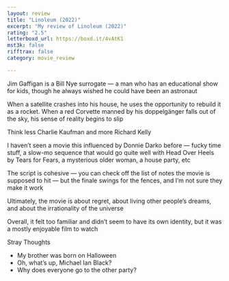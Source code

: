 ```yaml
---
layout: review
title: "Linoleum (2022)"
excerpt: "My review of Linoleum (2022)"
rating: "2.5"
letterboxd_url: https://boxd.it/4vAtK1
mst3k: false
rifftrax: false
category: movie_review

---
```


Jim Gaffigan is a Bill Nye surrogate — a man who has an educational show for kids, though he always wished he could have been an astronaut

When a satellite crashes into his house, he uses the opportunity to rebuild it as a rocket. When a red Corvette manned by his doppelgänger falls out of the sky, his sense of reality begins to slip

Think less Charlie Kaufman and more Richard Kelly

I haven’t seen a movie this influenced by Donnie Darko before — fucky time stuff, a slow-mo sequence that would go quite well with Head Over Heels by Tears for Fears, a mysterious older woman, a house party, etc

The script is cohesive — you can check off the list of notes the movie is supposed to hit — but the finale swings for the fences, and I’m not sure they make it work

Ultimately, the movie is about regret, about living other people’s dreams, and about the irrationality of the universe

Overall, it felt too familiar and didn’t seem to have its own identity, but it was a mostly enjoyable film to watch

Stray Thoughts
* My brother was born on Halloween
* Oh, what’s up, Michael Ian Black?
* Why does everyone go to the other party?